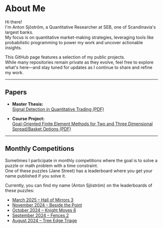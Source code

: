 # About Me

Hi there!  
I'm Anton Sjöström, a Quantitative Researcher at SEB, one of Scandinavia's largest banks.  
My focus is on quantitative market-making strategies, leveraging tools like probabilistic programming to power my work and uncover actionable insights.

This GitHub page features a selection of my public projects.  
While many repositories remain private as they evolve, feel free to explore what's here—and stay tuned for updates as I continue to share and refine my work.

---

## Papers

- **Master Thesis:**  
  [Signal Detection in Quantitative Trading (PDF)](./SignalDetection_MasterThesis.pdf)

- **Course Project:**  
  [Goal-Oriented Finite Element Methods for Two and Three Dimensional Spread/Basket Options (PDF)](./GoalOriented_FEM_Project.pdf)

---

## Monthly Competitions

Sometimes I participate in monthly competitions where the goal is to solve a puzzle or math problem with a time constraint.  
One of these puzzles (Jane Street) has a leaderboard where you get your name published if you solve it.

Currently, you can find my name (Anton Sjöström) on the leaderboards of these puzzles:

- [March 2025 – Hall of Mirrors 3](https://www.janestreet.com/puzzles/hall-of-mirrors-3-solution/)
- [November 2024 – Beside the Point](https://www.janestreet.com/puzzles/beside-the-point-solution/)
- [October 2024 – Knight Moves 6](https://www.janestreet.com/puzzles/knight-moves-6-solution/)
- [September 2024 – Fences 2](https://www.janestreet.com/puzzles/fences-2-solution/)
- [August 2024 – Tree Edge Triage](https://www.janestreet.com/puzzles/tree-edge-triage-solution/)
